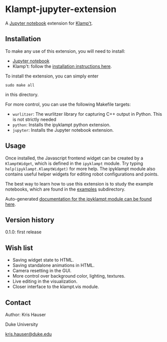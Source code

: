 # Klampt-jupyter-extension

A [Jupyter notebook](http://jupyter.org) extension for [Klamp't](https://github.com/krishauser/Klampt).

## Installation

To make any use of this extension, you will need to install:

- [Jupyter notebook](http://jupyter.org) 
- Klamp't: follow the [installation instructions here](https://github.com/krishauser/Klampt).

To install the extension, you can simply enter

`sudo make all`

in this directory.

For more control, you can use the following Makefile targets:

- `wurlitzer`: The wurlitzer library for capturing C++ output in Python.  This is not strictly needed
- `python`: Installs the ipyklampt python extension.
- `jupyter`: Installs the Jupyter notebook extension.

## Usage

Once installed, the Javascript frontend widget can be created by a `KlamptWidget`, which is defined in the `ipyklampt` module. 
Try typing `help(ipyklampt.KlamptWidget)` for more help.  The ipyklampt module also contains useful helper widgets for editing robot configurations and points.

The best way to learn how to use this extension is to study the example notebooks, which are found in the [examples](examples/) subdirectory.

Auto-generated [documentation for the ipyklampt module can be found here](https://htmlpreview.github.io/?https://github.com/krishauser/Klampt-jupyter-extension/blob/master/widgets.html).


## Version history

0.1.0: first release


## Wish list

- Saving widget state to HTML.
- Saving standalone animations in HTML.
- Camera resetting in the GUI.
- More control over background color, lighting, textures.
- Live editing in the visualization.
- Closer interface to the klampt.vis module.

## Contact

Author: Kris Hauser

Duke University

kris.hauser@duke.edu
